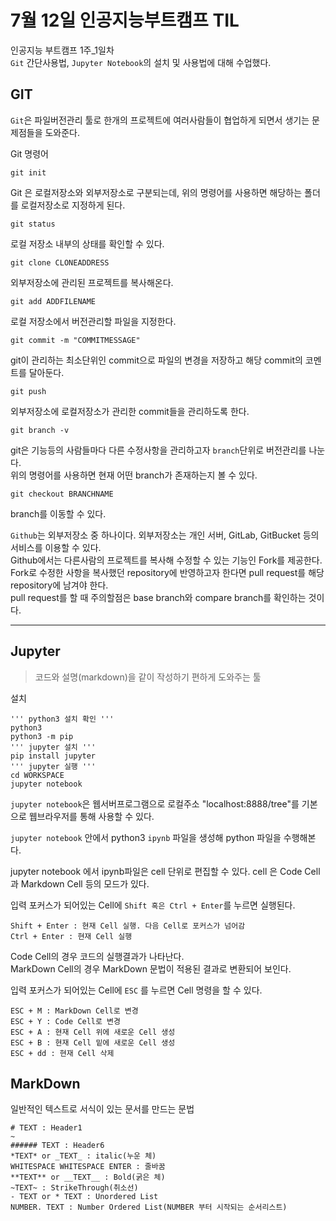 # 7월 12일 인공지능부트캠프 TIL  
  
인공지능 부트캠프 1주_1일차  
`Git` 간단사용법, `Jupyter Notebook`의 설치 및 사용법에 대해 수업했다.  
  
## GIT  
`Git`은 파일버전관리 툴로 한개의 프로젝트에 여러사람들이 협업하게 되면서 생기는 문제점들을 도와준다.  
  
Git 명령어  
```  
git init  
```  
Git 은 로컬저장소와 외부저장소로 구분되는데, 위의 명령어를 사용하면 해당하는 폴더를 로컬저장소로 지정하게 된다.  
  
```  
git status  
```  
로컬 저장소 내부의 상태를 확인할 수 있다.  
```  
git clone CLONEADDRESS  
```  
외부저장소에 관리된 프로젝트를 복사해온다.  
```  
git add ADDFILENAME  
```  
로컬 저장소에서 버전관리할 파일을 지정한다.  
```  
git commit -m "COMMITMESSAGE"  
```  
git이 관리하는 최소단위인 commit으로 파일의 변경을 저장하고 해당 commit의 코멘트를 달아둔다.  
```  
git push  
```  
외부저장소에 로컬저장소가 관리한 commit들을 관리하도록 한다.  
```  
git branch -v  
```  
git은 기능등의 사람들마다 다른 수정사항을 관리하고자 `branch`단위로 버전관리를 나눈다.  
위의 명령어를 사용하면 현재 어떤 branch가 존재하는지 볼 수 있다.  
```  
git checkout BRANCHNAME  
```  
branch를 이동할 수 있다.  
  
  
`Github`는 외부저장소 중 하나이다. 외부저장소는 개인 서버, GitLab, GitBucket 등의 서비스를 이용할 수 있다.  
Github에서는 다른사람의 프로젝트를 복사해 수정할 수 있는 기능인 Fork를 제공한다.  
Fork로 수정한 사항을 복사했던 repository에 반영하고자 한다면 pull request를 해당 repository에 남겨야 한다.  
pull request를 할 때 주의할점은 base branch와 compare branch를 확인하는 것이다.  
  
  
  
---  
  
## Jupyter  
> 코드와 설명(markdown)을 같이 작성하기 편하게 도와주는 툴  
  
설치  
```  
''' python3 설치 확인 '''  
python3  
python3 -m pip  
''' jupyter 설치 '''  
pip install jupyter  
''' jupyter 실행 '''  
cd WORKSPACE  
jupyter notebook  
```  
  
`jupyter notebook`은 웹서버프로그램으로 로컬주소 "localhost:8888/tree"를 기본으로 웹브라우저를 통해 사용할 수 있다.  
  
`jupyter notebook` 안에서 python3 `ipynb` 파일을 생성해 python 파일을 수행해본다.  
  
  
jupyter notebook 에서 ipynb파일은 cell 단위로 편집할 수 있다. cell 은 Code Cell과 Markdown Cell 등의 모드가 있다.  
  
입력 포커스가 되어있는 Cell에 `Shift 혹은 Ctrl + Enter`를 누르면 실행된다.  
```  
Shift + Enter : 현재 Cell 실행. 다음 Cell로 포커스가 넘어감  
Ctrl + Enter : 현재 Cell 실행  
```  
Code Cell의 경우 코드의 실행결과가 나타난다.  
MarkDown Cell의 경우 MarkDown 문법이 적용된 결과로 변환되어 보인다.  
  
  
입력 포커스가 되어있는 Cell에 `ESC` 를 누르면 Cell 명령을 할 수 있다.  
  
```  
ESC + M : MarkDown Cell로 변경  
ESC + Y : Code Cell로 변경  
ESC + A : 현재 Cell 위에 새로운 Cell 생성  
ESC + B : 현재 Cell 밑에 새로운 Cell 생성  
ESC + dd : 현재 Cell 삭제  
```  
  
  
## MarkDown  
  
일반적인 텍스트로 서식이 있는 문서를 만드는 문법  

```  
# TEXT : Header1  
~  
###### TEXT : Header6  
*TEXT* or _TEXT_ : italic(누운 체)  
WHITESPACE WHITESPACE ENTER : 줄바꿈  
**TEXT** or __TEXT__ : Bold(굵은 체)  
~TEXT~ : StrikeThrough(취소선)
- TEXT or * TEXT : Unordered List
NUMBER. TEXT : Number Ordered List(NUMBER 부터 시작되는 순서리스트)
```

